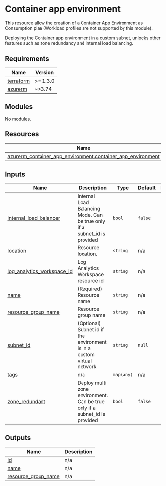 # Container app environment

This resource allow the creation of a Container App Environment as Consumption plan (Workload profiles are not supported by this module).

Deploying the Container app environment in a custom subnet, unlocks other features such as zone redundancy and internal load balancing.

<!-- markdownlint-disable -->
<!-- BEGINNING OF PRE-COMMIT-TERRAFORM DOCS HOOK -->
## Requirements

| Name | Version |
|------|---------|
| <a name="requirement_terraform"></a> [terraform](#requirement\_terraform) | >= 1.3.0 |
| <a name="requirement_azurerm"></a> [azurerm](#requirement\_azurerm) | ~>3.74 |

## Modules

No modules.

## Resources

| Name | Type |
|------|------|
| [azurerm_container_app_environment.container_app_environment](https://registry.terraform.io/providers/hashicorp/azurerm/latest/docs/resources/container_app_environment) | resource |

## Inputs

| Name | Description | Type | Default | Required |
|------|-------------|------|---------|:--------:|
| <a name="input_internal_load_balancer"></a> [internal\_load\_balancer](#input\_internal\_load\_balancer) | Internal Load Balancing Mode. Can be true only if a subnet\_id is provided | `bool` | `false` | no |
| <a name="input_location"></a> [location](#input\_location) | Resource location. | `string` | n/a | yes |
| <a name="input_log_analytics_workspace_id"></a> [log\_analytics\_workspace\_id](#input\_log\_analytics\_workspace\_id) | Log Analytics Workspace resource id | `string` | n/a | yes |
| <a name="input_name"></a> [name](#input\_name) | (Required) Resource name | `string` | n/a | yes |
| <a name="input_resource_group_name"></a> [resource\_group\_name](#input\_resource\_group\_name) | Resource group name | `string` | n/a | yes |
| <a name="input_subnet_id"></a> [subnet\_id](#input\_subnet\_id) | (Optional) Subnet id if the environment is in a custom virtual network | `string` | `null` | no |
| <a name="input_tags"></a> [tags](#input\_tags) | n/a | `map(any)` | n/a | yes |
| <a name="input_zone_redundant"></a> [zone\_redundant](#input\_zone\_redundant) | Deploy multi zone environment. Can be true only if a subnet\_id is provided | `bool` | `false` | no |

## Outputs

| Name | Description |
|------|-------------|
| <a name="output_id"></a> [id](#output\_id) | n/a |
| <a name="output_name"></a> [name](#output\_name) | n/a |
| <a name="output_resource_group_name"></a> [resource\_group\_name](#output\_resource\_group\_name) | n/a |
<!-- END OF PRE-COMMIT-TERRAFORM DOCS HOOK -->
